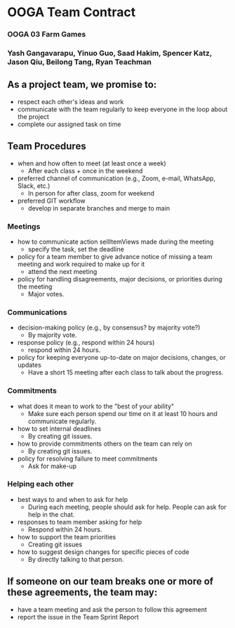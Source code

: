 # OOGA Team Contract
### OOGA 03 Farm Games
### Yash Gangavarapu, Yinuo Guo, Saad Hakim, Spencer Katz, Jason Qiu, Beilong Tang, Ryan Teachman


## As a project team, we promise to:
 * respect each other's ideas and work
 * communicate with the team regularly to keep everyone in the loop about the project
 * complete our assigned task on time


## Team Procedures
 * when and how often to meet (at least once a week)
   * After each class + once in the weekend
 * preferred channel of communication (e.g., Zoom, e-mail, WhatsApp, Slack, etc.)
   * In person for after class, zoom for weekend
 * preferred GIT workflow
   * develop in separate branches and merge to main
 

### Meetings 
 * how to communicate action sellItemViews made during the meeting
   * specify the task, set the deadline
 * policy for a team member to give advance notice of missing a team meeting and work required to make up for it
   * attend the next meeting
 * policy for handling disagreements, major decisions, or priorities during the meeting
   * Major votes.


### Communications
 * decision-making policy (e.g., by consensus? by majority vote?)
   * By majority vote.
 * response policy (e.g., respond within 24 hours)
   * respond within 24 hours.
 * policy for keeping everyone up-to-date on major decisions, changes, or updates 
   * Have a short 15 meeting after each class to talk about the progress.


### Commitments
 * what does it mean to work to the "best of your ability"
   * Make sure each person spend our time on it at least 10 hours and communicate regularly.
 * how to set internal deadlines
   * By creating git issues. 
 * how to provide commitments others on the team can rely on
   * By creating git issues.
 * policy for resolving failure to meet commitments
   * Ask for make-up


### Helping each other
 * best ways to and when to ask for help
   * During each meeting, people should ask for help. People can ask for help in the chat.
 * responses to team member asking for help
   * Respond within 24 hours.
 * how to support the team priorities
   * Creating git issues
 * how to suggest design changes for specific pieces of code
   * By directly talking to that person.

## If someone on our team breaks one or more of these agreements, the team may:
 * have a team meeting and ask the person to follow this agreement
 * report the issue in the Team Sprint Report
